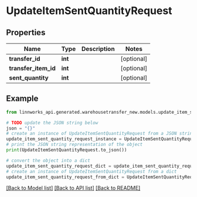 # UpdateItemSentQuantityRequest


## Properties

Name | Type | Description | Notes
------------ | ------------- | ------------- | -------------
**transfer_id** | **int** |  | [optional] 
**transfer_item_id** | **int** |  | [optional] 
**sent_quantity** | **int** |  | [optional] 

## Example

```python
from linnworks_api.generated.warehousetransfer_new.models.update_item_sent_quantity_request import UpdateItemSentQuantityRequest

# TODO update the JSON string below
json = "{}"
# create an instance of UpdateItemSentQuantityRequest from a JSON string
update_item_sent_quantity_request_instance = UpdateItemSentQuantityRequest.from_json(json)
# print the JSON string representation of the object
print(UpdateItemSentQuantityRequest.to_json())

# convert the object into a dict
update_item_sent_quantity_request_dict = update_item_sent_quantity_request_instance.to_dict()
# create an instance of UpdateItemSentQuantityRequest from a dict
update_item_sent_quantity_request_from_dict = UpdateItemSentQuantityRequest.from_dict(update_item_sent_quantity_request_dict)
```
[[Back to Model list]](../README.md#documentation-for-models) [[Back to API list]](../README.md#documentation-for-api-endpoints) [[Back to README]](../README.md)


